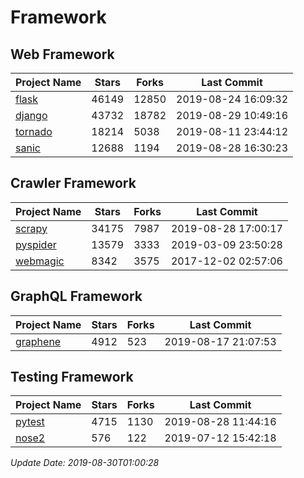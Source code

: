 # Framework

## Web Framework

| Project Name | Stars | Forks | Last Commit |
| ------------ | ----- | ----- | ----------- |
| [flask](https://github.com/pallets/flask) | 46149 | 12850 | 2019-08-24 16:09:32 |
| [django](https://github.com/django/django) | 43732 | 18782 | 2019-08-29 10:49:16 |
| [tornado](https://github.com/tornadoweb/tornado) | 18214 | 5038 | 2019-08-11 23:44:12 |
| [sanic](https://github.com/huge-success/sanic) | 12688 | 1194 | 2019-08-28 16:30:23 |

## Crawler Framework

| Project Name | Stars | Forks | Last Commit |
| ------------ | ----- | ----- | ----------- |
| [scrapy](https://github.com/scrapy/scrapy) | 34175 | 7987 | 2019-08-28 17:00:17 |
| [pyspider](https://github.com/binux/pyspider) | 13579 | 3333 | 2019-03-09 23:50:28 |
| [webmagic](https://github.com/code4craft/webmagic) | 8342 | 3575 | 2017-12-02 02:57:06 |

## GraphQL Framework

| Project Name | Stars | Forks | Last Commit |
| ------------ | ----- | ----- | ----------- |
| [graphene](https://github.com/graphql-python/graphene) | 4912 | 523 | 2019-08-17 21:07:53 |

## Testing Framework

| Project Name | Stars | Forks | Last Commit |
| ------------ | ----- | ----- | ----------- |
| [pytest](https://github.com/pytest-dev/pytest) | 4715 | 1130 | 2019-08-28 11:44:16 |
| [nose2](https://github.com/nose-devs/nose2) | 576 | 122 | 2019-07-12 15:42:18 |

*Update Date: 2019-08-30T01:00:28*